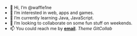 - 👋 Hi, I’m @waffle1ne
- 👀 I’m interested in web, apps and games.
- 🌱 I’m currently learning Java, JavaScript.
- 💞️ I’m looking to collaborate on some fun stuff on weekends.
- 📫 You could reach me by **[email](naitoro@mail.ru)**. *Theme GitCollab*

<!---
waffle1ne/waffle1ne is a ✨ special ✨ repository because its `README.md` (this file) appears on your GitHub profile.
You can click the Preview link to take a look at your changes.
--->

